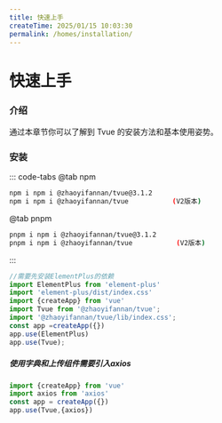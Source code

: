 ```yaml
---
title: 快速上手
createTime: 2025/01/15 10:03:30
permalink: /homes/installation/
---
```


# 快速上手

### 介绍
通过本章节你可以了解到 Tvue 的安装方法和基本使用姿势。


### 安装

::: code-tabs
@tab npm

``` sh
npm i npm i @zhaoyifannan/tvue@3.1.2
npm i npm i @zhaoyifannan/tvue           (V2版本)
```

@tab pnpm

```sh
pnpm i npm i @zhaoyifannan/tvue@3.1.2
pnpm i npm i @zhaoyifannan/tvue           (V2版本)
```

:::

``` js
//需要先安装ElementPlus的依赖
import ElementPlus from 'element-plus'
import 'element-plus/dist/index.css'
import {createApp} from 'vue'
import Tvue from '@zhaoyifannan/tvue';
import '@zhaoyifannan/tvue/lib/index.css';
const app =createApp({})
app.use(ElementPlus)
app.use(Tvue);

```

##### 使用字典和上传组件需要引入axios

``` js
import {createApp} from 'vue'
import axios from 'axios'
const app = createApp({})
app.use(Tvue,{axios})

```
